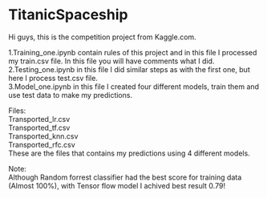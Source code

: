 # TitanicSpaceship

Hi guys, this is the competition project from Kaggle.com.

1.Training_one.ipynb contain rules of this project and in this file I processed my train.csv file. In this file you will have comments what I did.  
2.Testing_one.ipynb in this file I did similar steps as with the first one, but here I process test.csv file.  
3.Model_one.ipynb in this file I created four different models, train them and use test data to make my predictions.  
  
Files:  
Transported_lr.csv   
Transported_tf.csv  
Transported_knn.csv  
Transported_rfc.csv   
These are the files that contains my predictions using 4 different models.  

Note:  
Although Random forrest classifier had the best score for training data (Almost 100%), with Tensor flow model I achived best result 0.79!  
